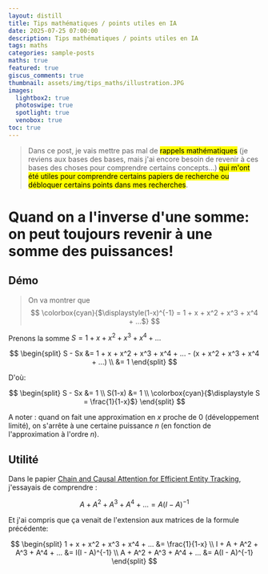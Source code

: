 ```yaml
---
layout: distill
title: Tips mathématiques / points utiles en IA
date: 2025-07-25 07:00:00
description: Tips mathématiques / points utiles en IA
tags: maths
categories: sample-posts
maths: true
featured: true
giscus_comments: true
thumbnail: assets/img/tips_maths/illustration.JPG
images:
  lightbox2: true
  photoswipe: true
  spotlight: true
  venobox: true
toc: true
---
```


> Dans ce post, je vais mettre pas mal de <mark>rappels mathématiques</mark> (je reviens aux bases des bases, mais j'ai encore besoin de revenir à ces bases des choses pour comprendre certains concepts...) <mark>qui m'ont été utiles pour comprendre certains papiers de recherche ou débloquer certains points dans mes recherches</mark>.

# Quand on a l'inverse d'une somme: on peut toujours revenir à une somme des puissances!

## Démo
> On va montrer que 
> $$
> \colorbox{cyan}{$\displaystyle(1-x)^{-1} = 1 + x + x^2 + x^3 + x^4 + ...$}
> $$

Prenons la somme $S = 1 + x + x^2 + x^3 + x^4 + ...$

$$
\begin{split}
S - Sx &= 1 + x + x^2 + x^3 + x^4 + ... - (x + x^2 + x^3 + x^4 + ...) \\
&= 1
\end{split}
$$

D'où:

$$
\begin{split}
S - Sx &= 1 \\
S(1-x) &= 1 \\
\colorbox{cyan}{$\displaystyle S = \frac{1}{1-x}$}
\end{split}
$$

A noter : quand on fait une approximation en $x$ proche de 0 (développement limité), on s'arrête à une certaine puissance $n$ (en fonction de l'approximation à l'ordre $n$).

## Utilité
Dans le papier [Chain and Causal Attention for Efficient Entity Tracking](https://aclanthology.org/2024.emnlp-main.731.pdf), j'essayais de comprendre :

$$
A + A^2 + A^3 + A^4 + ... = A(I - A)^{-1}
$$

Et j'ai compris que ça venait de l'extension aux matrices de la formule précédente: 

$$
\begin{split}
1 + x + x^2 + x^3 + x^4 + ... &= \frac{1}{1-x} \\
I + A + A^2 + A^3 + A^4 + ... &= I(I - A)^{-1} \\
A + A^2 + A^3 + A^4 + ... &= A(I - A)^{-1}
\end{split}
$$